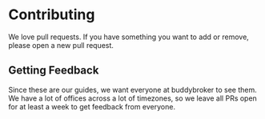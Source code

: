 # Contributing

We love pull requests. If you have something you want to add or remove, please open a new pull request.

## Getting Feedback

Since these are our guides, we want everyone at buddybroker to see them.
We have a lot of offices across a lot of timezones, so we leave all PRs open for at least a week to get feedback from everyone.
